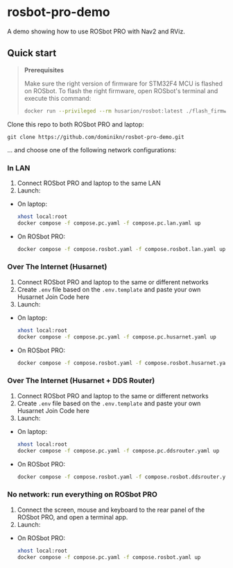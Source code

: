 # rosbot-pro-demo

A demo showing how to use ROSbot PRO with Nav2 and RViz.

## Quick start

> **Prerequisites**
>
> Make sure the right version of firmware for STM32F4 MCU is flashed on ROSbot. To flash the right firmware, open ROSbot's terminal and execute this command:
> 
> ```bash 
> docker run --privileged --rm husarion/rosbot:latest ./flash_firmware_diff.sh
> ```

Clone this repo to both ROSbot PRO and laptop:

```
git clone https://github.com/dominikn/rosbot-pro-demo.git
```

... and choose one of the following network configurations:

### In LAN

1. Connect ROSbot PRO and laptop to the same LAN
2. Launch:

  - On laptop:
    
    ```bash
    xhost local:root
    docker compose -f compose.pc.yaml -f compose.pc.lan.yaml up
    ```

  - On ROSbot PRO:

    ```bash
    docker compose -f compose.rosbot.yaml -f compose.rosbot.lan.yaml up
    ```

### Over The Internet (Husarnet)

1. Connect ROSbot PRO and laptop to the same or different networks
2. Create `.env` file based on the `.env.template` and paste your own Husarnet Join Code here
3. Launch:

  - On laptop:
    
    ```bash
    xhost local:root
    docker compose -f compose.pc.yaml -f compose.pc.husarnet.yaml up
    ```

  - On ROSbot PRO:

    ```bash
    docker compose -f compose.rosbot.yaml -f compose.rosbot.husarnet.yaml up
    ```

### Over The Internet (Husarnet + DDS Router)

1. Connect ROSbot PRO and laptop to the same or different networks
2. Create `.env` file based on the `.env.template` and paste your own Husarnet Join Code here
3. Launch:

  - On laptop:
    
    ```bash
    xhost local:root
    docker compose -f compose.pc.yaml -f compose.pc.ddsrouter.yaml up
    ```

  - On ROSbot PRO:

    ```bash
    docker compose -f compose.rosbot.yaml -f compose.rosbot.ddsrouter.yaml up
    ```

### No network: run everything on ROSbot PRO

1. Connect the screen, mouse and keyboard to the rear panel of the ROSbot PRO, and open a terminal app.
2. Launch:

  - On ROSbot PRO:

    ```bash
    xhost local:root
    docker compose -f compose.pc.yaml -f compose.rosbot.yaml up
    ```